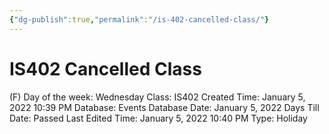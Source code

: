 ```yaml
---
{"dg-publish":true,"permalink":"/is-402-cancelled-class/"}
---
```


# IS402 Cancelled Class

(F) Day of the week: Wednesday
Class: IS402
Created Time: January 5, 2022 10:39 PM
Database: Events Database
Date: January 5, 2022
Days Till Date: Passed
Last Edited Time: January 5, 2022 10:40 PM
Type: Holiday
